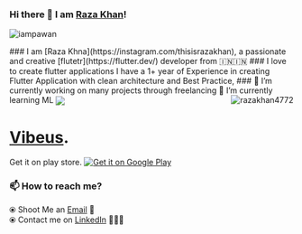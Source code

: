 ### Hi there 👋 I am [Raza Khan](https://www.linkedin.com/in/thisisrazakhan/)!
<div>
<p align="left"> <img src="https://komarev.com/ghpvc/?username=iampawan&label=Views&color=blue&style=plastic" alt="iampawan" /> </p>
</div>
### I am [Raza Khna](https://instagram.com/thisisrazakhan), a passionate and creative [flutetr](https://flutter.dev/) developer from 🇮🇳🇮🇳 
### I love to create flutter applications I have a 1+ year of Experience in creating Flutter Application with clean architecture and Best Practice,
### 🔭 I’m currently working on many projects through freelancing 🌱 I’m currently learning ML
<img align="center" src="https://github-readme-stats.vercel.app/api/top-langs/?username=razakhan4772&theme=dark" />
<img align="right" src="https://github-readme-streak-stats.herokuapp.com/?user=razakhan4772&" alt="razakhan4772" />







# [Vibeus](https://github.com/vibeus-con).
Get it on play store.
<a href="https://play.google.com/store/apps/details?id=com.vc.vibeus&pcampaignid=pcampaignidMKT-Other-global-all-co-prtnr-py-PartBadge-Mar2515-1">
<img alt="Get it on Google Play" src="https://play.google.com/intl/en_us/badges/static/images/badges/en_badge_web_generic.png" />	</a>
 
 ### 📫 How to reach me?
  ⦿ Shoot Me an [Email](mailto:onlyforprofessionaluse08@gmail.com) 💌 <br>
  ⦿ Contact me on [LinkedIn](https://www.linkedin.com/in/thisisrazakhan) 👨🏻‍💻 <br>



